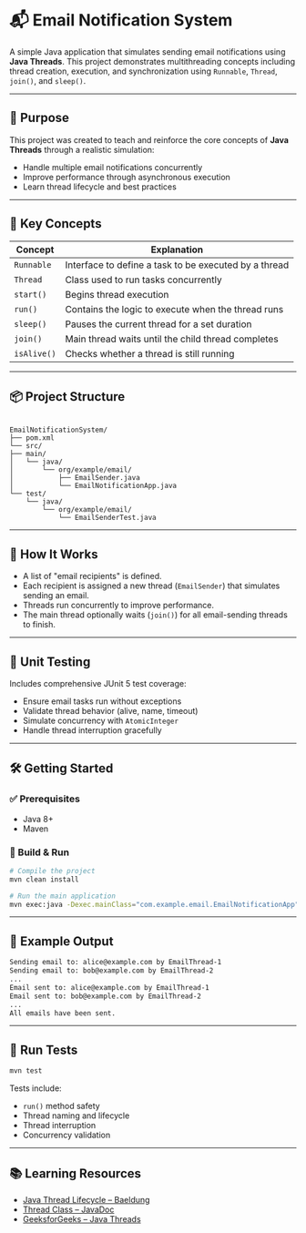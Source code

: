 # 📬 Email Notification System

A simple Java application that simulates sending email notifications using **Java Threads**. This project demonstrates multithreading concepts including thread creation, execution, and synchronization using `Runnable`, `Thread`, `join()`, and `sleep()`.

---

## 🚀 Purpose

This project was created to teach and reinforce the core concepts of **Java Threads** through a realistic simulation:
- Handle multiple email notifications concurrently
- Improve performance through asynchronous execution
- Learn thread lifecycle and best practices

---

## 🧠 Key Concepts

| Concept       | Explanation                                                                 |
|---------------|-----------------------------------------------------------------------------|
| `Runnable`    | Interface to define a task to be executed by a thread                      |
| `Thread`      | Class used to run tasks concurrently                                        |
| `start()`     | Begins thread execution                                                     |
| `run()`       | Contains the logic to execute when the thread runs                         |
| `sleep()`     | Pauses the current thread for a set duration                               |
| `join()`      | Main thread waits until the child thread completes                         |
| `isAlive()`   | Checks whether a thread is still running                                   |

---

## 📦 Project Structure

```

EmailNotificationSystem/
├── pom.xml
└── src/
├── main/
│   └── java/
│       └── org/example/email/
│           ├── EmailSender.java
│           └── EmailNotificationApp.java
└── test/
    └── java/
        └── org/example/email/
            └── EmailSenderTest.java

````

---

## 📄 How It Works

- A list of "email recipients" is defined.
- Each recipient is assigned a new thread (`EmailSender`) that simulates sending an email.
- Threads run concurrently to improve performance.
- The main thread optionally waits (`join()`) for all email-sending threads to finish.

---

## 🧪 Unit Testing

Includes comprehensive JUnit 5 test coverage:
- Ensure email tasks run without exceptions
- Validate thread behavior (alive, name, timeout)
- Simulate concurrency with `AtomicInteger`
- Handle thread interruption gracefully

---

## 🛠️ Getting Started

### ✅ Prerequisites
- Java 8+
- Maven

### 🧰 Build & Run

```bash
# Compile the project
mvn clean install

# Run the main application
mvn exec:java -Dexec.mainClass="com.example.email.EmailNotificationApp"
````

---

## 🔬 Example Output

```bash
Sending email to: alice@example.com by EmailThread-1
Sending email to: bob@example.com by EmailThread-2
...
Email sent to: alice@example.com by EmailThread-1
Email sent to: bob@example.com by EmailThread-2
...
All emails have been sent.
```

---

## 🧪 Run Tests

```bash
mvn test
```

Tests include:

* `run()` method safety
* Thread naming and lifecycle
* Thread interruption
* Concurrency validation

---

## 📚 Learning Resources

* [Java Thread Lifecycle – Baeldung](https://www.baeldung.com/java-thread-lifecycle)
* [Thread Class – JavaDoc](https://docs.oracle.com/javase/8/docs/api/java/lang/Thread.html)
* [GeeksforGeeks – Java Threads](https://www.geeksforgeeks.org/java-threads/)


